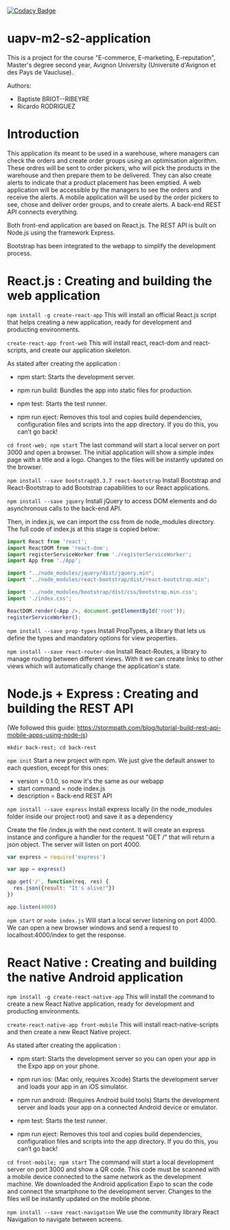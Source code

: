 [![Codacy Badge](https://api.codacy.com/project/badge/Grade/6089d4c079c8443780f1426852e06bc0)](https://www.codacy.com/app/uy-rrodriguez/uapv-m2-s2-application?utm_source=github.com&amp;utm_medium=referral&amp;utm_content=uy-rrodriguez/uapv-m2-s2-application&amp;utm_campaign=Badge_Grade)


# uapv-m2-s2-application
This is a project for the course "E-commerce, E-marketing, E-reputation", Master's degree second year, Avignon University (Université d'Avignon et des Pays de Vaucluse).

Authors:
 - Baptiste BRIOT--RIBEYRE
 - Ricardo RODRIGUEZ


# Introduction #
This application its meant to be used in a warehouse, where managers can check the orders and create order groups using an optimisation algorithm. These ordres will be sent to order pickers, who will pick the products in the warehouse and then prepare them to be delivered. They can also create alerts to indicate that a product placement has been emptied. A web application will be accessible by the managers to see the orders and receive the alerts. A mobile application will be used by the order pickers to see, chose and deliver order groups, and to create alerts. A back-end REST API connects everything.

Both front-end application are based on React.js. The REST API is built on Node.js using the framework Express.

Bootstrap has been integrated to the webapp to simplify the development process.


# React.js : Creating and building the web application #

```npm install -g create-react-app```
This will install an official React.js script that helps creating a new application, ready for development and producting environments.

```create-react-app front-web```
This will install react, react-dom and react-scripts, and create our application skeleton.

As stated after creating the application :
 - npm start:
    Starts the development server.

 - npm run build:
    Bundles the app into static files for production.

 - npm test:
    Starts the test runner.

 - npm run eject:
    Removes this tool and copies build dependencies, configuration files
    and scripts into the app directory. If you do this, you can’t go back!

```cd front-web; npm start```
The last command will start a local server on port 3000 and open a browser. The initial application will show a simple index page with a title and a logo. Changes to the files will be instantly updated on the browser.

```npm install --save bootstrap@3.3.7 react-bootstrap```
Install Bootstrap and React-Bootstrap to add Bootstrap capabilities to our React applications.

```npm install --save jquery```
Install jQuery to access DOM elements and do asynchronous calls to the back-end API.

Then, in index.js, we can import the css from de node_modules directory. The full code of index.js at this stage is copied below:
```javascript
import React from 'react';
import ReactDOM from 'react-dom';
import registerServiceWorker from './registerServiceWorker';
import App from './App';

import "../node_modules/jquery/dist/jquery.min";
import "../node_modules/react-bootstrap/dist/react-bootstrap.min";

import '../node_modules/bootstrap/dist/css/bootstrap.min.css';
import './index.css';

ReactDOM.render(<App />, document.getElementById('root'));
registerServiceWorker();
```

```npm install --save prop-types```
Install PropTypes, a library that lets us define the types and mandatory options for view properties.

```npm install --save react-router-dom```
Install React-Routes, a library to manage routing between different views. With it we can create links to other views which will automatically change the application's state.


# Node.js + Express : Creating and building the REST API #

(We followed this guide: https://stormpath.com/blog/tutorial-build-rest-api-mobile-apps-using-node-js)

```mkdir back-rest; cd back-rest```

```npm init```
Start a new project with npm. We just give the default answer to each question, except for this ones:
 - version = 0.1.0, so now it's the same as our webapp
 - start command = node index.js
 - description = Back-end REST API

```npm install --save express```
Install express locally (in the node_modules folder inside our project root) and save it as a dependency

Create the file /index.js with the next content. It will create an express instance and configure a handler for the request "GET /" that will return a json object. The server will listen on port 4000.

```javascript
var express = require('express')

var app = express()

app.get('/', function(req, res) {
  res.json({result: "It's alive!"})
})

app.listen(4000)
```

```npm start``` or ```node index.js``` 
Will start a local server listening on port 4000. We can open a new browser windows and send a request to localhost:4000/index to get the response.


# React Native : Creating and building the native Android application #

```npm install -g create-react-native-app```
This will install the command to create a new React Native application, ready for development and producting environments.

```create-react-native-app front-mobile```
This will install react-native-scripts and then create a new React Native project.

As stated after creating the application :
 - npm start:
    Starts the development server so you can open your app in the Expo
    app on your phone.

  - npm run ios:
    (Mac only, requires Xcode)
    Starts the development server and loads your app in an iOS simulator.

  - npm run android:
    (Requires Android build tools)
    Starts the development server and loads your app on a connected Android
    device or emulator.

  - npm test:
    Starts the test runner.

  - npm run eject:
    Removes this tool and copies build dependencies, configuration files
    and scripts into the app directory. If you do this, you can’t go back!

```cd front-mobile; npm start```
The command will start a local development server on port 3000 and show a QR code. This code must be scanned with a mobile device connected to the same network as the development machine. We downloaded the Android application Expo to scan the code and connect the smartphone to the development server. Changes to the files will be instantly updated on the mobile phone.

```npm install --save react-navigation```
We use the community library React Navigation to navigate between screens.


